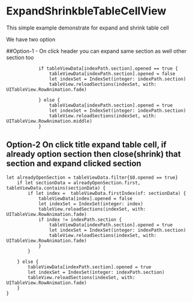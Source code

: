 # ExpandShrinkbleTableCellView
This simple example demonstrate for expand and shrink table cell

We have two option

##Option-1 - On click header you can expand same section as well other section too

                if tableViewData[indexPath.section].opened == true {
                    tableViewData[indexPath.section].opened = false
                    let indexSet = IndexSet(integer: indexPath.section)
                    tableView.reloadSections(indexSet, with: UITableView.RowAnimation.fade)
        
                } else {
                    tableViewData[indexPath.section].opened = true
                    let indexSet = IndexSet(integer: indexPath.section)
                    tableView.reloadSections(indexSet, with: UITableView.RowAnimation.middle)
                }


## Option-2 On click title expand table cell, if already option section then close(shrink) that section and expand clicked section
    let alreadyOpenSection = tableViewData.filter{$0.opened == true}
        if let sectionData = alreadyOpenSection.first, tableViewData.contains(sectionData) {
            if let index =  tableViewData.firstIndex(of: sectionData) {
                tableViewData[index].opened = false
                let indexSet = IndexSet(integer: index)
                tableView.reloadSections(indexSet, with: UITableView.RowAnimation.fade)
                if index != indexPath.section {
                    tableViewData[indexPath.section].opened = true
                    let indexSet = IndexSet(integer: indexPath.section)
                    tableView.reloadSections(indexSet, with: UITableView.RowAnimation.fade)
                }
            }

        } else {
            tableViewData[indexPath.section].opened = true
            let indexSet = IndexSet(integer: indexPath.section)
            tableView.reloadSections(indexSet, with: UITableView.RowAnimation.fade)
        }
    }
